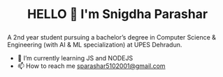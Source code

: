 # <p align ="center"> HELLO 👋 I'm Snigdha Parashar </p>

A 2nd year student pursuing a bachelor’s degree in Computer Science & Engineering (with AI & ML specialization) at UPES Dehradun. 


- 🌱 I’m currently learning JS and NODEJS
- 📫 How to reach me sparashar5102001@gmail.com


